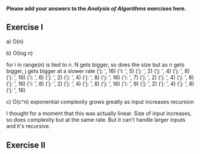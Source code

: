 #### Please add your answers to the ***Analysis of  Algorithms*** exercises here.

## Exercise I

a)
O(n)

b)
O(log n)

for i in range(n) is tied to n. N gets bigger, so does the size
but as n gets bigger, j gets bigger at a slower rate
('j: ', 16)
('i: ', 5)
('j: ', 2)
('j: ', 4)
('j: ', 8)
('j: ', 16)
('i: ', 6)
('j: ', 2)
('j: ', 4)
('j: ', 8)
('j: ', 16)
('i: ', 7)
('j: ', 2)
('j: ', 4)
('j: ', 8)
('j: ', 16)
('i: ', 8)
('j: ', 2)
('j: ', 4)
('j: ', 8)
('j: ', 16)
('i: ', 9)
('j: ', 2)
('j: ', 4)
('j: ', 8)
('j: ', 16)


c)
O(c^n)
exponential
complexity grows greatly as input increases
recursion

I thought for a moment that this was actually linear. Size of input increases, so does complexity but at the same rate. But it can't handle larger inputs and it's recursive.



## Exercise II


